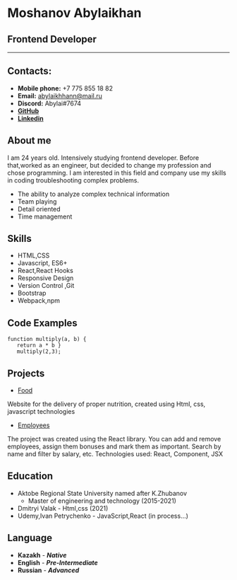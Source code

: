 # __Moshanov Abylaikhan__
## __Frontend Developer__
---
## **Contacts:**
* __Mobile phone:__ +7 775 855 18 82
* __Email:__  abylaikhhann@mail.ru 
* __Discord:__ Abylai#7674 
* [__GitHub__](https://github.com/Abylai1812)
* [__Linkedin__](https://www.linkedin.com/in/abylaikhan-moshanov-9b996a1b7/)
## __About me__

 I am 24 years old. Intensively studying frontend developer. Before that,worked as an engineer, but decided to change my profession and chose programming. I am interested in this field and company use my skills in coding troubleshooting complex problems.
*  The ability to analyze complex technical information
*  Team playing
*  Detail oriented
*  Time management
## __Skills__
*  HTML,CSS
*  Javascript, ES6+
*  React,React Hooks
*  Responsive Design
*  Version Control ,Git
*  Bootstrap
*  Webpack,npm
## __Code Examples__
 ```
 function multiply(a, b) {
    return a * b } 
    multiply(2,3); 
 ``` 
## __Projects__ 
* [Food](https://abylai1812.github.io/food/)


Website for the delivery of proper nutrition, created using Html, css, javascript technologies
* [Employees](https://abylai1812.github.io/employees/)


The project was created using the React library. You can add and remove employees, assign them bonuses and mark them as important. Search by name and filter by salary, etc. Technologies used: React, Component, JSX
## __Education__
* Aktobe Regional State University named after K.Zhubanov
    + Master of engineering and technology (2015-2021)
*  Dmitryi Valak - Html,css (2021)
*  Udemy,Ivan Petrychenko - JavaScript,React (in process...)
## __Language__
* __Kazakh__ - ___Native___
* __English__ - ___Pre-Intermediate___
* __Russian__ - ___Advanced___
